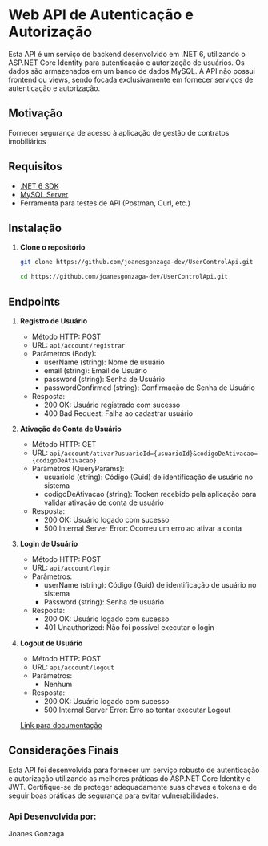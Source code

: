 # Web API de Autenticação e Autorização
Esta API é um serviço de backend desenvolvido em .NET 6, utilizando o ASP.NET Core Identity para autenticação e autorização de usuários. Os dados são armazenados em um banco de dados MySQL. A API não possui frontend ou views, sendo focada exclusivamente em fornecer serviços de autenticação e autorização.

## Motivação
Fornecer segurança de acesso à aplicação de gestão de contratos imobiliários

## Requisitos

- [.NET 6 SDK](https://dotnet.microsoft.com/download/dotnet/6.0)
- [MySQL Server](https://dev.mysql.com/downloads/mysql/)
- Ferramenta para testes de API (Postman, Curl, etc.)

## Instalação

1. **Clone o repositório**

   ```bash
   git clone https://github.com/joanesgonzaga-dev/UserControlApi.git
   ```
   ````bash
   cd https://github.com/joanesgonzaga-dev/UserControlApi.git
   ````
## Endpoints
1. **Registro de Usuário**
   * Método HTTP: POST
   * URL: `api/account/registrar`
   * Parâmetros (Body):
        * userName (string): Nome de usuário
        * email (string): Email de Usuário
        * password (string): Senha de Usuário
        * passwordConfirmed (string): Confirmação de Senha de Usuário
   * Resposta:
        * 200 OK: Usuário registrado com sucesso
        * 400 Bad Request: Falha ao cadastrar usuário
          
2. **Ativação de Conta de Usuário**
   * Método HTTP: GET
   * URL: `api/account/ativar?usuarioId={usuarioId}&codigoDeAtivacao={codigoDeAtivacao}`
   * Parâmetros (QueryParams):
        * usuarioId (string): Código (Guid) de identificação de usuário no sistema
        * codigoDeAtivacao (string): Tooken recebido pela aplicação para validar ativação de conta de usuário
   * Resposta:
     * 200 OK: Usuário logado com sucesso
     * 500 Internal Server Error: Ocorreu um erro ao ativar a conta

3. **Login de Usuário**
   * Método HTTP: POST
   * URL: `api/account/login`
   * Parâmetros:
       * userName (string): Código (Guid) de identificação de usuário no sistema
       * Password (string): Senha de usuário
   * Resposta:
     * 200 OK: Usuário logado com sucesso
     * 401 Unauthorized: Não foi possível executar o login

4. **Logout de Usuário**
   * Método HTTP: POST
   * URL: `api/account/logout`
   * Parâmetros:
      * Nenhum
   * Resposta:
     * 200 OK: Usuário logado com sucesso
     * 500 Internal Server Error: Erro ao tentar executar Logout

   [Link para documentação](https://adefinir.com)
   
## Considerações Finais
Esta API foi desenvolvida para fornecer um serviço robusto de autenticação e autorização utilizando as melhores práticas do ASP.NET Core Identity e JWT. Certifique-se de proteger adequadamente suas chaves e tokens e de seguir boas práticas de segurança para evitar vulnerabilidades.  

### Api Desenvolvida por:
Joanes Gonzaga

